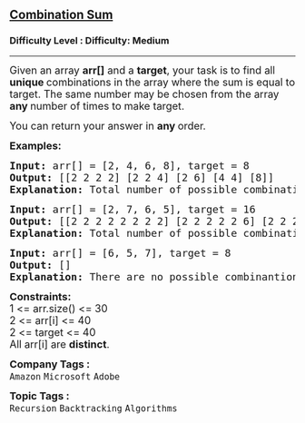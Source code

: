 <h2><a href="https://www.geeksforgeeks.org/problems/combination-sum-1587115620/1?page=2&category=Backtracking&status=unsolved&sortBy=accuracy">Combination Sum</a></h2><h3>Difficulty Level : Difficulty: Medium</h3><hr><div class="problems_problem_content__Xm_eO"><p><span style="font-size: 18px;">Given an array <strong>arr[]</strong> and a <strong>target</strong>, your task is to find all <strong>unique </strong>combinations in the array where the sum is equal to target. The same number may be chosen from the array <strong>any </strong>number of times to make target.</span></p>
<p><span style="font-size: 18px;">You can return your answer in <strong>any </strong>order.</span></p>
<p><strong><span style="font-size: 18px;">Examples:</span></strong></p>
<pre><strong><span style="font-size: 18px;">Input: </span></strong><span style="font-size: 18px;">arr[] = [2, 4, 6, 8], target = 8
<strong>Output: </strong>[[2 2 2 2] [2 2 4] [2 6] [4 4] [8]]<br><strong>Explanation:</strong> Total number of possible combinations are 5.</span>
</pre>
<pre><strong><span style="font-size: 18px;">Input: </span></strong><span style="font-size: 18px;">arr[] = [2, 7, 6, 5], target = 16
<strong>Output: </strong>[[2 2 2 2 2 2 2 2] [2 2 2 2 2 6] [2 2 2 5 5] [2 2 5 7] [2 2 6 6] [2 7 7] [5 5 6]]<br><strong>Explanation:</strong> Total number of possible combinations are 7.
</span></pre>
<pre><strong><span style="font-size: 18px;">Input: </span></strong><span style="font-size: 18px;">arr[] = [6, 5, 7], target = 8
<strong>Output: </strong>[]<br><strong>Explanation:</strong> There are no possible combinantions such that target sum is 8.</span></pre>
<p><span style="font-size: 18px;"><strong style="font-size: 18px;">Constraints:</strong><br><span style="font-size: 18px;">1 &lt;= arr.size() &lt;= 30</span><br><span style="font-size: 18px;">2 &lt;= arr[i] &lt;= 40</span><br><span style="font-size: 18px;">2 &lt;= target &lt;= 40</span><br><span style="font-size: 18px;">All arr[i] are <strong>distinct</strong>.</span></span></p></div><p><span style=font-size:18px><strong>Company Tags : </strong><br><code>Amazon</code>&nbsp;<code>Microsoft</code>&nbsp;<code>Adobe</code>&nbsp;<br><p><span style=font-size:18px><strong>Topic Tags : </strong><br><code>Recursion</code>&nbsp;<code>Backtracking</code>&nbsp;<code>Algorithms</code>&nbsp;